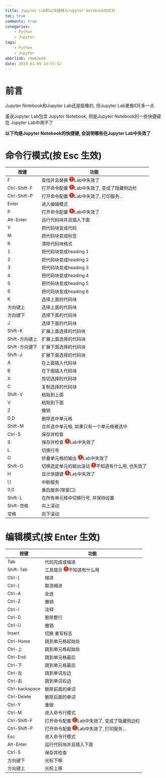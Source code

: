 ```yaml
---
title: Jupyter Lab默认快捷键与Jupyter Notebook的区别
toc: true
comments: true
categories:
    - Python
    - Jupyter
tags:
    - Python
    - Jupyter
abbrlink: c0a62ed9
date: 2019-01-09 14:57:52
---
```


# 前言
Jupyter Notebook和Jupyter Lab还是挺像的, 但Jupyter Lab更像IDE多一点

虽说Jupyter Lab包含 Jupyter Notebook, 但是Jupyter Notebook的一些快捷键在 Jupyter Lab中用不了


**以下均是Jupyter Notebook的快捷键, 会说明哪些在Jupyter Lab中失效了**

<!-- more -->

# 命令行模式(按 **Esc** 生效)

按键 | 功能
---|---
F | 查找并且替换 ![](/images/ExclamationMark.png)Lab中失效了
Ctrl-Shift-F | 打开命令配置 ![](/images/ExclamationMark.png)Lab中失效了, 变成了隐藏侧边栏
Ctrl-Shift-P | 打开命令配置 ![](/images/ExclamationMark.png)Lab中失效了, 打印服务...
Enter | 进入编辑模式
P | 打开命令配置            ![](/images/ExclamationMark.png)Lab中失效了
Alt-Enter | 运行代码块并且插入下面
Y | 把代码块变成代码
M | 把代码块变成标签
R | 清除代码块格式
1 | 把代码块变成heading 1
2 | 把代码块变成heading 2
3 | 把代码块变成heading 3
4 | 把代码块变成heading 4
5 | 把代码块变成heading 5
6 | 把代码块变成heading 6
K | 选择上面的代码块
方向键上 | 选择上面的代码块
方向键下 | 选择下面的代码块
J | 选择下面的代码块
Shift-K | 扩展上面选择的代码块
Shift-方向键上 | 扩展上面选择的代码块
Shift-方向键下 | 扩展下面选择的代码块
Shift-J | 扩展下面选择的代码块
A | 在上面插入代码块
B | 在下面插入代码块
X | 剪切选择的代码块
C | 复制选择的代码块
Shift-V | 粘贴到上面
V | 粘贴到下面
Z | 撤销
D,D | 删除选中单元格
Shift-M | 合并选中单元格, 如果只有一个单元格被选中
Ctrl-S | 保存并检查
S | 保存并检查	                    ![](/images/ExclamationMark.png)Lab中失效了
L | 切换行号
O | 折叠单元格的输出	             ![](/images/ExclamationMark.png)Lab中失效了
Shift-O | 切换选定单元的输出滚动      ![](/images/ExclamationMark.png)不知道有什么用, 也失效了
H | 显示快捷键                      ![](/images/ExclamationMark.png)Lab中失效了
I,I | 中断服务
0,0 | 重启服务(带窗口)
Shift-L | 在所有单元格中切换行号, 并保持设置
Shift-空格 | 向上滚动
空格 | 向下滚动


# 编辑模式(按 **Enter** 生效)
按键 | 功能
---|---
Tab | 代码完成或缩进
Shift-Tab | 工具提示    ![](/images/ExclamationMark.png)不知道有什么用
Ctrl-] | 缩进
Ctrl-[ | 取消缩进
Ctrl-A | 全选
Ctrl-Z | 撤销
Ctrl-/ | 注释
Ctrl-D | 删除整行
Ctrl-U | 撤销
Insert | 切换 重写标志
Ctrl-Home | 跳到单元格起始处
Ctrl-上 | 跳到单元格起始处
Ctrl-End | 跳到单元格最后
Ctrl-下 | 跳到单元格最后
Ctrl-左 | 跳到单词左边
Ctrl-右 | 跳到单词右边
Ctrl-backspace | 删除前面的单词
Ctrl-Delete | 删除后面的单词
Ctrl-Y | 重做
Ctrl-M | 进入命令行模式
Ctrl-Shift-F | 打开命令配置 ![](/images/ExclamationMark.png)Lab中失效了, 变成了隐藏侧边栏
Ctrl-Shift-P | 打开命令配置 ![](/images/ExclamationMark.png)Lab中失效了, 打印服务...
Esc | 进入命令行模式
Alt-Enter | 运行代码块并且插入下面
Ctrl-S | 保存并检查
方向键下 | 光标下移
方向键上 | 光标上移
